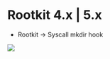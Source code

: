 # Rootkit 4.x | 5.x
  
   * Rootkit -> Syscall mkdir hook

  <img src="https://imgur.com/NH5w62K.png" />
